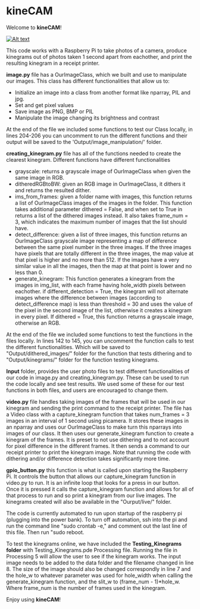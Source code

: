 # kineCAM

Welcome to **kineCAM**!

[![Alt text](https://img.youtube.com/vi/6bRIexfb4wg/0.jpg)](https://www.youtube.com/watch?v=6bRIexfb4wg)

This code works with a Raspberry Pi to take photos of a camera, produce kinegrams out of photos taken 1 second apart from eachother, and print the resulting kinegram in a receipt printer.


**image.py** file has a OurImageClass, which we built and use to manipulate our images. This class has different functionalities that allow us to:
- Initialize an image into a class from another format like nparray, PIL and jpg.
- Set and get pixel values
- Save image as PNG, BMP or PIL
- Manipulate the image changing its brightness and contrast

At the end of the file we included some functions to test our Class locally, in lines 204-206 you can uncomment to run the different functions and their output will be saved to the 'Output/image_manipulation/' folder.


**creating_kinegram.py** file has all of the functions needed to create the clearest kinegram. Different functions have different functionalities
- grayscale: returns a grayscale image of OurImageClass when given the same image in RGB.
- ditheredRGBtoBW: given an RGB image in OurImageClass, it dithers it and returns the resulted dither.
- ims_from_frames: given a folder name with images, this function returns a list of OurImageClass images of the images in the folder. This function takes additional parameter dithered = False, and when set to True in returns a list of the dithered images instead. It also takes frame_num = 3, which indicates the maximum number of images that the list should have.
- detect_difference: given a list of three images, this function returns an OurImageClass grayscale image representing a map of difference between the same pixel number in the three images. If the three images have pixels that are totally different in the three images, the map value at that pixel is higher and no more than 512. If the images have a very similar value in all the images, then the map at that point is lower and no less than 0.
- generate_kinegram: This function generates a kinegram from the images in img_list, with each frame having hole_width pixels between eachother. if different_detection = True, the kinegram will not alternate images where the difference between images (according to detect_difference map) is less than threshold = 30 and uses the value of the pixel in the second image of the list, otherwise it creates a kinegram in every pixel. If dithered = True, this function returns a grayscale image, otherwise an RGB.

 At the end of the file we included some functions to test the functions in the files locally. In lines 142 to 145, you can uncomment the function calls to test the different functionalities. Which will be saved to "Output/dithered_images/" folder for the function that tests dithering and to "Output/kinegrams/" folder for the function testing kinegrams.


**Input** folder, provides the user photo files to test different functionalities of our code in image.py and creating_kinegram.py. These can be used to run the code locally and see test results. We used some of these for our test functions in both files, and users are encouraged to change them.


 **video.py** file handles taking images of the frames that will be used in our kinegram and sending the print command to the receipt printer. The file has a Video class with a capture_kinegram function that takes num_frames = 3 images in an interval of 1 second using picamera. It stores these images in an nparray and uses our OurImageClass to make turn this nparrays into images of our class. It then uses our generate_kinegram function to create a kinegram of the frames. It is preset to not use dithering and to not account for pixel difference in the different frames. It then sends a command to our receipt printer to print the kinegram image. Note that running the code with dithering and/or difference detection takes significantly more time.


 **gpio_button.py** this function is what is called upon starting the Raspberry Pi. It controls the button that allows our capture_kinegram function in video.py to run. It is an infinite loop that looks for a press in our button. Once it is pressed it calls the capture_kinegram function and allows for all of that process to run and so print a kinegram from our live images. The kinegrams created will also be available in the "Ourput/live/" folder.


The code is currently automated to run upon startup of the raspberry pi (plugging into the power bank). To turn off automation, ssh into the pi and run the command line "sudo crontab -e," and comment out the last line of this file. Then run "sudo reboot.


To test the kinegrams online, we have included the **Testing_Kinegrams folder** with Testing_Kinegrams.pde Processing file. Running the file in Processing 5 will allow the user to see if the kinegram works. The input image needs to be added to the data folder and the filename changed in line 8. The size of the image should also be changed correspondly in line 7 and the hole_w to whatever parameter was used for hole_width when calling the generate_kinegram function, and the slit_w to (frame_num - 1)*hole_w. Where frame_num is the number of frames used in the kinegram.


Enjoy using **kineCAM**!
